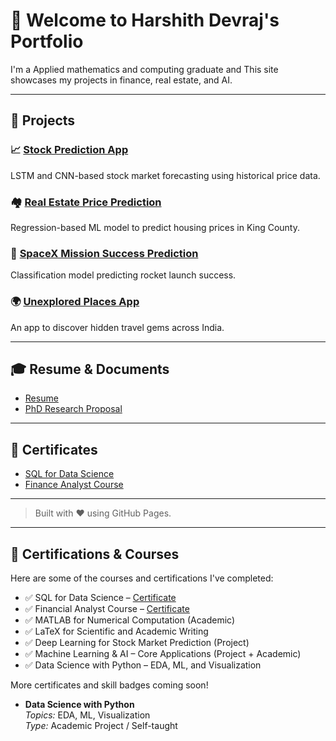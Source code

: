 
# 👋 Welcome to Harshith Devraj's Portfolio

I'm a Applied mathematics and  computing graduate and This site showcases my projects in finance, real estate, and AI.

---

## 🔬 Projects

### 📈 [Stock Prediction App](./stock-prediction-app/)
LSTM and CNN-based stock market forecasting using historical price data.

### 🏘️ [Real Estate Price Prediction](./real-estate-ML/)
Regression-based ML model to predict housing prices in King County.

### 🚀 [SpaceX Mission Success Prediction](./spacex-mission-predict/)
Classification model predicting rocket launch success.

### 🌍 [Unexplored Places App](./unexplored-places-app/)
An app to discover hidden travel gems across India.

---

## 🎓 Resume & Documents

- [Resume](./resume-and-sop/resume.pdf)
- [PhD Research Proposal](./resume-and-sop/phd-research-proposal.pdf)

---

## 📜 Certificates

- [SQL for Data Science](./certificates/sql-certificate.pdf)
- [Finance Analyst Course](./certificates/finance-certificate.pdf)

---

> Built with ❤️ using GitHub Pages.


---

## 📜 Certifications & Courses

Here are some of the courses and certifications I've completed:

- ✅ SQL for Data Science – [Certificate](./certificates/sql-certificate.pdf)
- ✅ Financial Analyst Course – [Certificate](./certificates/finance-certificate.pdf)
- ✅ MATLAB for Numerical Computation (Academic)
- ✅ LaTeX for Scientific and Academic Writing
- ✅ Deep Learning for Stock Market Prediction (Project)
- ✅ Machine Learning & AI – Core Applications (Project + Academic)
- ✅ Data Science with Python – EDA, ML, and Visualization

More certificates and skill badges coming soon!



- **Data Science with Python**  
  *Topics:* EDA, ML, Visualization  
  *Type:* Academic Project / Self-taught
